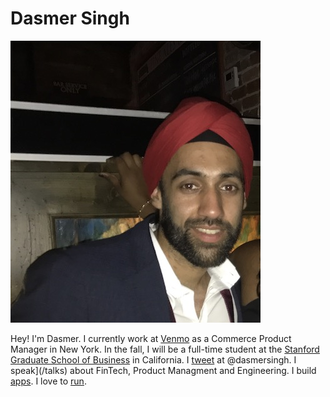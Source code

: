 <link rel="stylesheet" href="https://cdnjs.cloudflare.com/ajax/libs/font-awesome/4.7.0/css/font-awesome.min.css">
<link rel="stylesheet" href="stylesheets/main-style.css" />

# Dasmer Singh

![profile](images/profile.jpg)

Hey! I'm Dasmer.
I currently work at [Venmo][2] as a Commerce Product Manager in New York.
In the fall, I will be a full-time student at the [Stanford Graduate School of Business][1] in California. I [tweet](https:www.twitter.com/dasmersingh) at \@dasmersingh. I speak](/talks) about FinTech, Product Managment and Engineering. I build [apps](/apps). I love to [run](/runs).

<p align="center">
<a href="https://www.linkedin.com/in/dasmer" class="fa fa-linkedin"></a>
<a href="mailto:hello@dasmer.com" class="fa fa-envelope"></a>
</p>

[1]: https://gsb.stanford.edu
[2]: https://www.venmo.com
